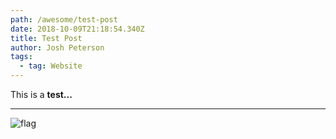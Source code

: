```yaml
---
path: /awesome/test-post
date: 2018-10-09T21:18:54.340Z
title: Test Post
author: Josh Peterson
tags:
  - tag: Website
---
```

This is a **test...**

- - -

![flag](/assets/2000px-flag_of_colorado.svg.png)
